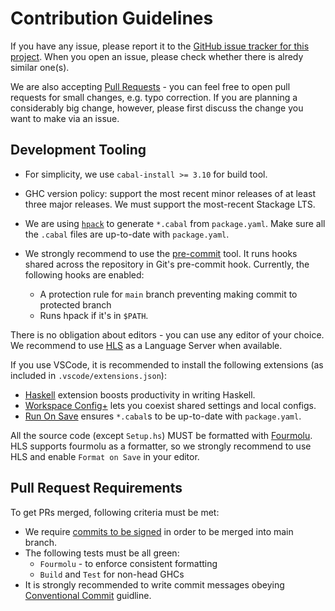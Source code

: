 # Contribution Guidelines

If you have any issue, please report it to the [GitHub issue tracker for this project][issue].
When you open an issue, please check whether there is alredy similar one(s).

We are also accepting [Pull Requests][pulls] - you can feel free to open pull requests for small changes, e.g. typo correction.
If you are planning a considerably big change, however, please first discuss the change you want to make via an issue.

## Development Tooling

- For simplicity, we use `cabal-install >= 3.10` for build tool.
- GHC version policy: support the most recent minor releases of at least three major releases. We must support the most-recent Stackage LTS.
- We are using [`hpack`](https://github.com/sol/hpack) to generate `*.cabal` from `package.yaml`. Make sure all the `.cabal` files are up-to-date with `package.yaml`.
- We strongly recommend to use the [pre-commit][pre-commit] tool.
  It runs hooks shared across the repository in Git's pre-commit hook.
  Currently, the following hooks are enabled:
  
  + A protection rule for `main` branch preventing making commit to protected branch
  + Runs hpack if it's in `$PATH`.

[pre-commit]: https://pre-commit.com

There is no obligation about editors - you can use any editor of your choice.
We recommend to use [HLS][HLS] as a Language Server when available.

If you use VSCode, it is recommended to install the following extensions (as included in `.vscode/extensions.json`):

- [Haskell](https://marketplace.visualstudio.com/items?itemName=haskell.haskell) extension boosts productivity in writing Haskell.
- [Workspace Config+](https://marketplace.visualstudio.com/items?itemName=swellaby.workspace-config-plus) lets you coexist shared settings and local configs.
- [Run On Save](https://marketplace.visualstudio.com/items?itemName=emeraldwalk.RunOnSave) ensures `*.cabal`s to be up-to-date with `package.yaml`.

All the source code (except `Setup.hs`) MUST be formatted with [Fourmolu][fourmolu].
HLS supports fourmolu as a formatter, so we strongly recommend to use HLS and enable `Format on Save` in your editor.

[issue]: https://github.com/deepflowinc-oss/effectful-extras/issues
[pulls]: https://github.com/deepflowinc-oss/effectful-extras/pulls
[fourmolu]: https://github.com/fourmolu/fourmolu
[HLS]: https://github.com/haskell/haskell-language-server

## Pull Request Requirements

To get PRs merged, following criteria must be met:

- We require [commits to be signed][commit-sign] in order to be merged into main branch.
- The following tests must be all green:
  + `Fourmolu` - to enforce consistent formatting
  + `Build` and `Test` for non-head GHCs
- It is strongly recommended to write commit messages obeying [Conventional Commit][convcom] guidline.

[convcom]: https://www.conventionalcommits.org
[commit-sign]: https://docs.github.com/en/authentication/managing-commit-signature-verification/signing-commits
